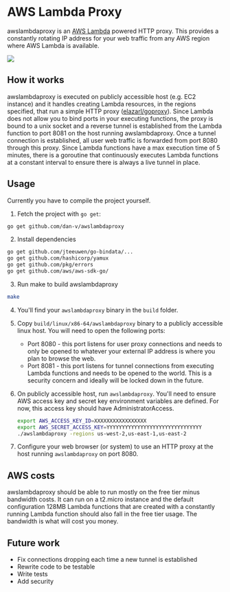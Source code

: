 # AWS Lambda Proxy

awslambdaproxy is an [AWS Lambda](https://aws.amazon.com/lambda/) powered HTTP proxy. This provides a constantly rotating IP address for your web traffic from any AWS region where AWS Lambda is available.

![](http://i.giphy.com/2dKZ7DEBg1NCM.gif)

## How it works
awslambdaproxy is executed on publicly accessible host (e.g. EC2 instance) and it handles creating Lambda resources, in the regions specified, that run a simple HTTP proxy ([elazarl/goproxy](https://github.com/elazarl/goproxy)). Since Lambda does not allow you to bind ports in your executing functions, the proxy is bound to a unix socket and a reverse tunnel is established from the Lambda function to port 8081 on the host running awslambdaproxy. Once a tunnel connection is established, all user web traffic is forwarded from port 8080 through this proxy. Since Lambda functions have a max execution time of 5 minutes, there is a goroutine that continuously executes Lambda functions at a constant interval to ensure there is always a live tunnel in place.

## Usage
Currently you have to compile the project yourself.

1. Fetch the project with `go get`:

  ```sh
  go get github.com/dan-v/awslambdaproxy
  ```

2. Install dependencies

  ```sh
  go get github.com/jteeuwen/go-bindata/...
  go get github.com/hashicorp/yamux
  go get github.com/pkg/errors
  go get github.com/aws/aws-sdk-go/
  ```

3. Run make to build awslambdaproxy

  ```sh
  make
  ```

4. You'll find your `awslambdaproxy` binary in the `build` folder.

5. Copy `build/linux/x86-64/awslambdaproxy` binary to a publicly accessible linux host. You will need to open the following ports:

    * Port 8080 - this port listens for user proxy connections and needs to only be opened to whatever your external IP address is where you plan to browse the web.
    * Port 8081 - this port listens for tunnel connections from executing Lambda functions and needs to be opened to the world. This is a security concern and ideally will be locked down in the future.

6. On publicly accessible host, run `awslambdaproxy`. You'll need to ensure AWS access key and secret key environment variables are defined. For now, this access key should have AdministratorAccess.

    ```sh
    export AWS_ACCESS_KEY_ID=XXXXXXXXXXXXXXXXX
    export AWS_SECRET_ACCESS_KEY=YYYYYYYYYYYYYYYYYYYYYYYYYYYYYYY
    ./awslambdaproxy -regions us-west-2,us-east-1,us-east-2
    ```
    
7. Configure your web browser (or system) to use an HTTP proxy at the host running `awslambdaproxy` on port 8080.

## AWS costs
awslambdaproxy should be able to run mostly on the free tier minus bandwidth costs. It can run on a t2.micro instance and the default configuration 128MB Lambda functions that are created with a constantly running Lambda function should also fall in the free tier usage. The bandwidth is what will cost you money.

## Future work
* Fix connections dropping each time a new tunnel is established
* Rewrite code to be testable
* Write tests
* Add security